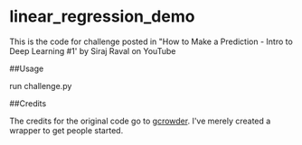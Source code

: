 # linear_regression_demo
This is the code for challenge posted in  "How to Make a Prediction - Intro to Deep Learning #1' by Siraj Raval on YouTube



##Usage

run challenge.py

##Credits

The credits for the original code go to [gcrowder](https://github.com/gcrowder). I've merely created a wrapper to get people started.

